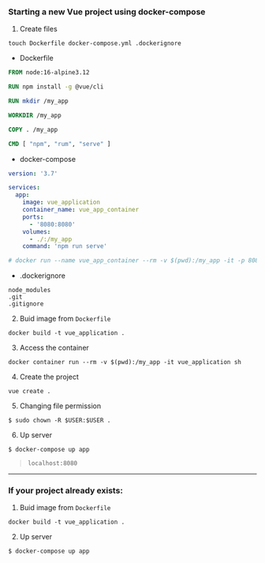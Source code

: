 ### Starting a new Vue project using docker-compose

1. Create files
```
touch Dockerfile docker-compose.yml .dockerignore
```

* Dockerfile
```dockerfile
FROM node:16-alpine3.12

RUN npm install -g @vue/cli

RUN mkdir /my_app

WORKDIR /my_app

COPY . /my_app

CMD [ "npm", "rum", "serve" ]
```

* docker-compose
```yml
version: '3.7'

services:
  app:
    image: vue_application
    container_name: vue_app_container
    ports:
      - '8080:8080'
    volumes:
      - ./:/my_app
    command: 'npm run serve'

# docker run --name vue_app_container --rm -v $(pwd):/my_app -it -p 8080:8080 vue_application
```

* .dockerignore
```
node_modules
.git
.gitignore
```

2. Buid image from `Dockerfile`
```
docker build -t vue_application .
```

3. Access the container
```
docker container run --rm -v $(pwd):/my_app -it vue_application sh
```

4. Create the project
```
vue create .
```

5. Changing file permission

```
$ sudo chown -R $USER:$USER .
```

6. Up server

```
$ docker-compose up app
```

> `localhost:8080`


---


### If your project already exists:

1. Buid image from `Dockerfile`
```
docker build -t vue_application .
```

2. Up server

```
$ docker-compose up app
```
